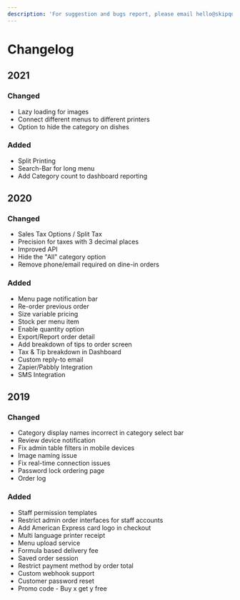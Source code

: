 ```yaml
---
description: 'For suggestion and bugs report, please email hello@skipqoo.io'
---
```


# Changelog

## 2021

### Changed

* Lazy loading for images
* Connect different menus to different printers
* Option to hide the category on dishes

### Added

* Split Printing
* Search-Bar for long menu
* Add Category count to dashboard reporting

## 2020

### Changed

* Sales Tax Options / Split Tax
* Precision for taxes with 3 decimal places
* Improved API
* Hide the "All" category option
* Remove phone/email required on dine-in orders

### Added

* Menu page notification bar
* Re-order previous order
* Size variable pricing
* Stock per menu item
* Enable quantity option
* Export/Report order detail
* Add breakdown of tips to order screen
* Tax & Tip breakdown in Dashboard
* Custom reply-to email
* Zapier/Pabbly Integration
* SMS Integration

## 2019

### Changed

* Category display names incorrect in category select bar
* Review device notification
* Fix admin table filters in mobile devices
* Image naming issue
* Fix real-time connection issues
* Password lock ordering page
* Order log

### Added

* Staff permission templates
* Restrict admin order interfaces for staff accounts
* Add American Express card logo in checkout
* Multi language printer receipt
* Menu upload service
* Formula based delivery fee
* Saved order session
* Restrict payment method by order total
* Custom webhook support
* Customer password reset
* Promo code - Buy x get y free

